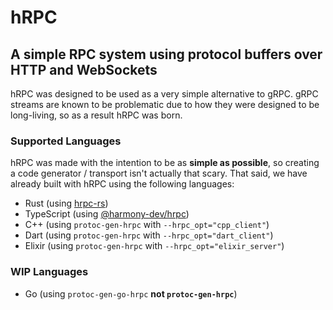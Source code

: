 # hRPC

## A simple RPC system using protocol buffers over HTTP and WebSockets

hRPC was designed to be used as a very simple alternative to gRPC. gRPC streams are known to be problematic due to how they were designed to be long-living, so as a result hRPC was born.

### Supported Languages

hRPC was made with the intention to be as **simple as possible**, so creating a code generator / transport isn't actually that scary.
That said, we have already built with hRPC using the following languages:

- Rust (using [hrpc-rs](https://github.com/harmony-development/hrpc-rs))
- TypeScript (using [@harmony-dev/hrpc](https://github.com/harmony-development/protobuf-ts-transport-hrpc))
- C++ (using `protoc-gen-hrpc` with `--hrpc_opt="cpp_client"`)
- Dart (using `protoc-gen-hrpc` with `--hrpc_opt="dart_client"`)
- Elixir (using `protoc-gen-hrpc` with `--hrpc_opt="elixir_server"`)

### WIP Languages

- Go (using `protoc-gen-go-hrpc` **not `protoc-gen-hrpc`**)
